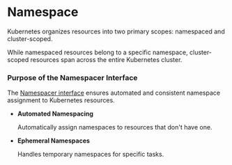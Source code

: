 # Namespace


Kubernetes organizes resources into two primary scopes: namespaced and cluster-scoped.

While namespaced resources belong to a specific namespace, cluster-scoped resources span across the entire Kubernetes cluster.

### Purpose of the Namespacer Interface

The [Namespacer interface](https://github.com/kyverno/chainsaw/blob/main/pkg/runner/namespacer/namespacer.go) ensures automated and consistent namespace assignment to Kubernetes resources.

- **Automated Namespacing**

    Automatically assign namespaces to resources that don't have one.

- **Ephemeral Namespaces**

    Handles temporary namespaces for specific tasks.
